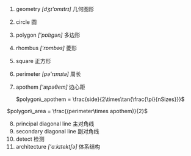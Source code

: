 1. geometry  *[dʒɪ'ɒmɪtrɪ]* 几何图形

2. circle 圆

3. polygon  *['pɒlɪɡən]* 多边形

4. rhombus *['rɒmbəs]* 菱形

5. square  正方形

6. perimeter *[pə'rɪmɪtə]* 周长

7. apothem  *['æpəθem]* 边心距

   

   $polygon\_apothem = \frac{side}{2\times\tan{\frac{\pi}{nSizes}}}$

$polygon\_area = \frac{(perimeter\times apothem)}{2}$

8. principal diagonal line 主对角线
9. secondary diagonal line 副对角线
10. detect 检测
11. architecture *['ɑːkɪtektʃə]*  体系结构
